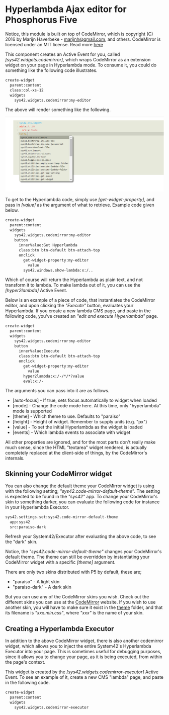 
Hyperlambda Ajax editor for Phosphorus Five
==========

Notice, this module is built on top of CodeMirror, which is copyright (C) 2016 by Marijn Haverbeke - marijnh@gmail.com, and others.
CodeMirror is licensed under an MIT license. Read more [here](https://codemirror.net)

This component creates an Active Event for you, called *[sys42.widgets.codemirror]*, which wraps CodeMirror as an extension widget on 
your page in Hyperlambda mode. To consume it, you could do something like the following code illustrates.

```
create-widget
  parent:content
  class:col-xs-12
  widgets
    sys42.widgets.codemirror:my-editor
```

The above will render something like the following.

![alt tag](screenshots/codemirror-example-screenshot.png)

To get to the Hyperlambda code, simply use *[get-widget-property]*, and pass in *[value]* as the argument of what to retrieve.
Example code given below.

```
create-widget
  parent:content
  widgets
    sys42.widgets.codemirror:my-editor
    button
      innerValue:Get Hyperlambda
      class:btn btn-default btn-attach-top
      onclick
        get-widget-property:my-editor
          value
        sys42.windows.show-lambda:x:/..
```

Which of course will return the Hyperlambda as plain text, and not transform it to lambda. To make lambda out of it, you can use
the *[hyper2lambda]* Active Event.

Below is an example of a piece of code, that instantiates the CodeMirror editor, and upon clicking the _"Execute"_ button, evaluates 
your Hyperlambda. If you create a new lambda CMS page, and paste in the following code, you've created an _"edit and execute Hyperlambda"_ page.

```
create-widget
  parent:content
  widgets
    sys42.widgets.codemirror:my-editor
    button
      innerValue:Execute
      class:btn btn-default btn-attach-top
      onclick
        get-widget-property:my-editor
          value
        hyper2lambda:x:/-/*/*?value
        eval:x:/-
```

The arguments you can pass into it are as follows.

* [auto-focus] - If true, sets focus automatically to widget when loaded
* [mode] - Change the code mode here. At this time, only "hyperlambda" mode is supported
* [theme] - Which theme to use. Defaults to "paraiso"
* [height] - Height of widget. Remember to supply units (e.g. "px")
* [value] - To set the initial Hyperlambda as the widget is loaded
* [events] - Which lambda events to associate with widget

All other properties are ignored, and for the most parts don't really make much sense, since the HTML "textarea" widget rendered, is actually
completely replaced at the client-side of things, by the CodeMirror's internals.

## Skinning your CodeMirror widget

You can also change the default theme your CodeMirror widget is using with the following setting; _"sys42.code-mirror-default-theme"_. 
The setting is expected to be found in the _"sys42"_ app. To change your CodeMirror's skin to something darker, you can evaluate the 
following code for instance in your Hyperlambda Executor.

```
sys42.settings.set:sys42.code-mirror-default-theme
  app:sys42
  src:paraiso-dark
```

Refresh your System42/Executor after evaluating the above code, to see the "dark" skin.

Notice, the _"sys42.code-mirror-default-theme"_ changes your CodeMirror's default theme. The theme can still be overridden by instantiating 
your CodeMirror widget with a specific *[theme]* argument.

There are only two skins distributed with P5 by default, these are;

* "paraiso" - A light skin
* "paraiso-dark" - A dark skin

But you can use any of the CodeMirror skins you wish. Check out the different skins you can use at 
the [CodeMirror](https://codemirror.net/demo/theme.html) website. If you wish to use another skin, you will have to make sure it exist in 
the [theme](media/theme/) folder, and that its filename is _"xxx.min.css"_, where _"xxx"_ is the name of your skin.

## Creating a Hyperlambda Executor

In addition to the above CodeMirror widget, there is also another codemirror widget, which allows you to inject the entire System42's 
Hyperlambda Executor into your page. This is sometimes useful for debugging purposes, since it allows you to change your page, as it 
is being executed, from within the page's context.

This widget is created by the *[sys42.widgets.codemirror-executor]* Active Event. To see an example of it, create a new CMS "lambda" page, 
and paste in the following code.

```
create-widget
  parent:content
  widgets
    sys42.widgets.codemirror-executor
```
